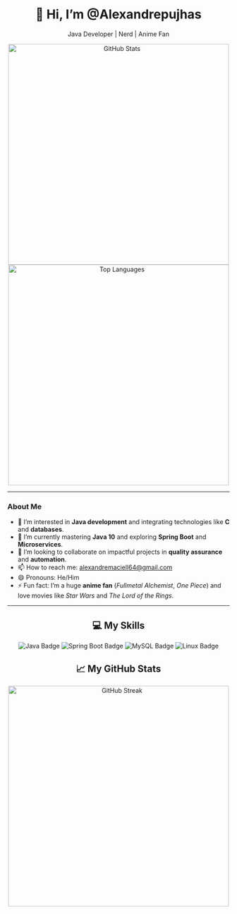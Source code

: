 <div align="center">
  <h1>👋 Hi, I’m @Alexandrepujhas</h1>
  <p>Java Developer | Nerd | Anime Fan</p>
  <img src="https://github-readme-stats.vercel.app/api?username=Alexandrepujhas&show_icons=true&theme=radical" alt="GitHub Stats" width="500"/>
  <img src="https://github-readme-stats.vercel.app/api/top-langs/?username=Alexandrepujhas&layout=compact&theme=radical" alt="Top Languages" width="500"/>
</div>

---

### About Me

- 👀 I’m interested in **Java development** and integrating technologies like **C** and **databases**.  
- 🌱 I’m currently mastering **Java 10** and exploring **Spring Boot** and **Microservices**.  
- 💞️ I’m looking to collaborate on impactful projects in **quality assurance** and **automation**.  
- 📫 How to reach me: alexandremaciell64@gmail.com 
- 😄 Pronouns: He/Him  
- ⚡ Fun fact: I’m a huge **anime fan** (*Fullmetal Alchemist*, *One Piece*) and love movies like *Star Wars* and *The Lord of the Rings*.

---

<div align="center">
  <h2>💻 My Skills</h2>
  <img src="https://img.shields.io/badge/Java-ED8B00?style=for-the-badge&logo=java&logoColor=white" alt="Java Badge"/>
  <img src="https://img.shields.io/badge/Spring_Boot-6DB33F?style=for-the-badge&logo=spring&logoColor=white" alt="Spring Boot Badge"/>
  <img src="https://img.shields.io/badge/MySQL-4479A1?style=for-the-badge&logo=mysql&logoColor=white" alt="MySQL Badge"/>
  <img src="https://img.shields.io/badge/Linux-FCC624?style=for-the-badge&logo=linux&logoColor=black" alt="Linux Badge"/>
</div>

<div align="center">
  <h2>📈 My GitHub Stats</h2>
  <img src="https://github-readme-streak-stats.herokuapp.com/?user=Alexandrepujhas&theme=radical" alt="GitHub Streak" width="500"/>
</div>
